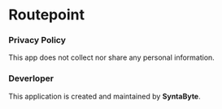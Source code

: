 # Routepoint

### Privacy Policy
This app does not collect nor share any personal information.

### Deverloper
This application is created and maintained by **SyntaByte**.
